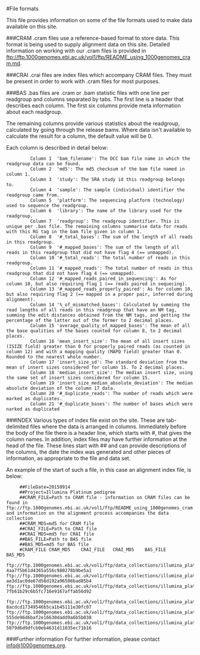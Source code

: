 #File formats

This file provides information on some of the file formats used to make data available on this site.

###CRAM
.cram files use a reference-based format to store data. This format is being used to supply alignment data on this site. Detailed information on working with our .cram files is provided in ftp://ftp.1000genomes.ebi.ac.uk/vol1/ftp/README_using_1000genomes_cram.md.

###CRAI
.crai files are index files which accompany CRAM files. They must be present in order to work with .cram files for most purposes.

###BAS
.bas files are .cram or .bam statistic files with one line per readgroup and columns separated by
tabs. The first line is a header that describes each column. The first six columns
provide meta information about each readgroup.

The remaining columns provide various statistics about the readgroup, calculated
by going through the release bams. Where data isn't available to calculate the
result for a column, the default value will be 0.

Each column is described in detail below:

             Column 1  'bam_filename': The DCC bam file name in which the readgroup data can be found.
             Column 2  'md5': The md5 checksum of the bam file named in column 1.
             Column 3  'study': The SRA study id this readgroup belongs to.
             Column 4  'sample': The sample (individual) identifier the readgroup came from.
             Column 5  'platform': The sequencing platform (technology) used to sequence the readgroup.
             Column 6  'library': The name of the library used for the readgroup.
             Column 7  'readgroup': The readgroup identifier. This is unique per .bas file. The remaining columns summarise data for reads with this RG tag in the bam file given in column 1.
             Column 8  '#_total_bases': The sum of the length of all reads in this readgroup.
             Column 9  '#_mapped_bases': The sum of the length of all reads in this readgroup that did not have flag 4 (== unmapped).
             Column 10 '#_total_reads': The total number of reads in this readgroup.
             Column 11 '#_mapped_reads': The total number of reads in this readgroup that did not have flag 4 (== unmapped).
             Column 12 '#_mapped_reads_paired_in_sequencing': As for column 10, but also requiring flag 1 (== reads paired in sequecing).
             Column 13 '#_mapped_reads_properly_paired': As for column 10, but also requiring flag 2 (== mapped in a proper pair, inferred during alignment).
             Column 14 '%_of_mismatched_bases': Calculated by summing the read lengths of all reads in this readgroup that have an NM tag, summing the edit distances obtained from the NM tags, and getting the percentage of the latter out of the former to 2 decimal places.
             Column 15 'average_quality_of_mapped_bases': The mean of all the base qualities of the bases counted for column 8, to 2 decimal places.
             Column 16 'mean_insert_size': The mean of all insert sizes (ISIZE field) greater than 0 for properly paired reads (as counted in column 12) and with a mapping quality (MAPQ field) greater than 0. Rounded to the nearest whole number.
             Column 17 'insert_size_sd': The standard deviation from the mean of insert sizes considered for column 15. To 2 decimal places.
             Column 18 'median_insert_size': The median insert size, using the same set of insert sizes considered for column 15.
             Column 19 'insert_size_median_absolute_deviation': The median absolute deviation of the column 17 data.
             Column 20 '#_duplicate_reads': The number of reads which were marked as duplicates.
             Column 21 '#_duplicate_bases': The number of bases which were narked as duplicated

###INDEX
Various types of index file exist on the site. These are tab-delimited files where the data is arranged in columns. Immediately before the body of the file there is a header line, which starts with #, that gives the column names. In addition, index files may have further information at the head of the file. These lines start with ## and can provide descriptions of the columns, the date the index was generated and other pieces of information, as appropriate to the file and data set.

An example of the start of such a file, in this case an alignment index file, is below:

         ##FileDate=20150914
         ##Project=Illumina Platinum pedigree
         ##CRAM_FILE=Path to CRAM file - information on CRAM files can be found in ftp://ftp.1000genomes.ebi.ac.uk/vol1/ftp/README_using_1000genomes_cram.md and information on the alignment process accompanies the data collection
         ##CRAM_MD5=md5 for CRAM file
         ##CRAI_FILE=Path to CRAI file
         ##CRAI_MD5=md5 for CRAI file
         ##BAS_FILE=Path to BAS file
         ##BAS_MD5=md5 for BAS file
         #CRAM_FILE	CRAM_MD5	CRAI_FILE	CRAI_MD5	BAS_FILE	BAS_MD5
         ftp://ftp.1000genomes.ebi.ac.uk/vol1/ftp/data_collections/illumina_platinum_pedigree/data/CEU/NA12893/alignment/NA12893.alt_bwamem_GRCh38DH.20150706.CEU.illumina_platinum_ped.cram	4aa7f5b61d4365a556c980278b9be5a1	ftp://ftp.1000genomes.ebi.ac.uk/vol1/ftp/data_collections/illumina_platinum_pedigree/data/CEU/NA12893/alignment/NA12893.alt_bwamem_GRCh38DH.20150706.CEU.illumina_platinum_ped.cram.crai	ae3d1ac0de67d58d192a96508bad85b4	ftp://ftp.1000genomes.ebi.ac.uk/vol1/ftp/data_collections/illumina_platinum_pedigree/data/CEU/NA12893/alignment/NA12893.alt_bwamem_GRCh38DH.20150706.CEU.illumina_platinum_ped.bam.bas	7fb61b29c6b5fc716e9167affab56d92
         ftp://ftp.1000genomes.ebi.ac.uk/vol1/ftp/data_collections/illumina_platinum_pedigree/data/CEU/NA12892/alignment/NA12892.alt_bwamem_GRCh38DH.20150706.CEU.illumina_platinum_ped.cram	8acdcd17349546b5ca1b45111e30fc07	ftp://ftp.1000genomes.ebi.ac.uk/vol1/ftp/data_collections/illumina_platinum_pedigree/data/CEU/NA12892/alignment/NA12892.alt_bwamem_GRCh38DH.20150706.CEU.illumina_platinum_ped.cram.crai	555de96d6baf2e16630dadd9a6b5b038	ftp://ftp.1000genomes.ebi.ac.uk/vol1/ftp/data_collections/illumina_platinum_pedigree/data/CEU/NA12892/alignment/NA12892.alt_bwamem_GRCh38DH.20150706.CEU.illumina_platinum_ped.bam.bas	5079d6d9dfcb0eb4631d11035ec71b16

###Further information
For further information, please contact info@1000genomes.org.
